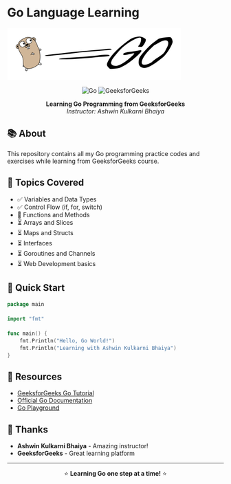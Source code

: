 # Go Language Learning

![Go Programming Language](https://raw.githubusercontent.com/SouravUpadhyay7/GO-Lang-/main/image/golang-horizontal.svg)


<div align="center">

![Go](https://img.shields.io/badge/Go-00ADD8?style=for-the-badge&logo=go&logoColor=white)
![GeeksforGeeks](https://img.shields.io/badge/GeeksforGeeks-0F9D58?style=for-the-badge&logo=geeksforgeeks&logoColor=white)

**Learning Go Programming from GeeksforGeeks**  
*Instructor: Ashwin Kulkarni Bhaiya*

</div>

## 📚 About

This repository contains all my Go programming practice codes and exercises while learning from GeeksforGeeks course.

## 🎯 Topics Covered

- ✅ Variables and Data Types
- ✅ Control Flow (if, for, switch)
- 🔄 Functions and Methods
- ⏳ Arrays and Slices
- ⏳ Maps and Structs
- ⏳ Interfaces
- ⏳ Goroutines and Channels
- ⏳ Web Development basics

## 🚀 Quick Start

```go
package main

import "fmt"

func main() {
    fmt.Println("Hello, Go World!")
    fmt.Println("Learning with Ashwin Kulkarni Bhaiya")
}
```

## 📖 Resources

- [GeeksforGeeks Go Tutorial](https://www.geeksforgeeks.org/golang/)
- [Official Go Documentation](https://golang.org/doc/)
- [Go Playground](https://play.golang.org/)

## 🙏 Thanks

- **Ashwin Kulkarni Bhaiya** - Amazing instructor!
- **GeeksforGeeks** - Great learning platform

---

<div align="center">

⭐ **Learning Go one step at a time!** ⭐

</div>
